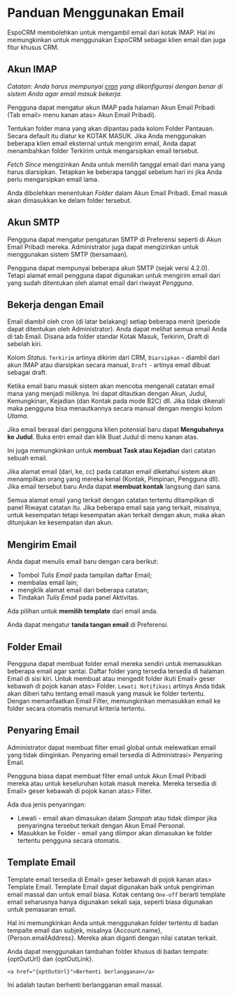 # Panduan Menggunakan Email

EspoCRM membolehkan untuk mengambil email dari kotak IMAP. Hal ini memungkinkan untuk menggunakan EspoCRM sebagai klien email dan juga  fitur khusus CRM.

## Akun IMAP

*Catatan: Anda harus mempunyai [cron](../administration/server-configuration.md#mengatur-crontab) yang dikonfigurasi dengan benar di sistem Anda agar email masuk bekerja.*

Pengguna dapat mengatur akun IMAP pada halaman Akun Email Pribadi (Tab email> menu kanan atas> Akun Email Pribadi).

Tentukan folder mana yang akan dipantau pada kolom Folder Pantauan. Secara default itu diatur ke KOTAK MASUK. Jika Anda menggunakan beberapa klien email eksternal untuk mengirim email, Anda dapat menambahkan folder Terkirim untuk mengarsipkan email tersebut.

*Fetch Since* mengizinkan Anda untuk memilih tanggal email dari mana yang harus diarsipkan. Tetapkan ke beberapa tanggal sebelum hari ini jika Anda perlu mengarsipkan email lama.

Anda dibolehkan menentukan *Folder* dalam Akun Email Pribadi. Email masuk akan dimasukkan ke delam folder tersebut.

## Akun SMTP

Pengguna dapat mengatur pengaturan SMTP di Preferensi seperti di Akun Email Pribadi mereka. Administrator juga dapat mengizinkan untuk menggunakan sistem SMTP (bersamaan).

Pengguna dapat mempunyai beberapa akun SMTP (sejak versi 4.2.0). Tetapi alamat email pengguna dapat digunakan untuk mengirim email dari yang sudah ditentukan oleh alamat email dari riwayat *Pengguna*.

## Bekerja dengan Email

Email diambil oleh cron (di latar belakang) setiap beberapa menit (periode dapat ditentukan oleh Administrator).
Anda dapat melihat semua email Anda di tab Email. Disana ada folder standar Kotak Masuk, Terkirim, Draft di sebelah kiri.

Kolom *Status*. `Terkirim` artinya dikirim dari CRM, `Diarsipkan` - diambil dari akun IMAP atau diarsipkan secara manual, `Draft` - artinya email dibuat sebagai draft.

Ketika email baru masuk sistem akan mencoba mengenali catatan email mana yang menjadi miliknya. Ini dapat ditautkan dengan Akun, Judul, Kemungkinan, Kejadian (dan Kontak pada mode B2C) dll. Jika tidak dikenali maka pengguna bisa menautkannya secara manual dengan mengisi kolom *Utama*.

Jika email berasal dari pengguna klien potensial baru dapat **Mengubahnya ke Judul**. Buka entri email dan klik Buat Judul di menu kanan atas.

Ini juga memungkinkan untuk **membuat Task atau Kejadian** dari catatan sebuah email.

Jika alamat email (dari, ke, cc) pada catatan email diketahui sistem akan menampilkan orang yang mereka kenal (Kontak, Pimpinan, Pengguna dll). Jika email tersebut baru Anda dapat **membuat kontak** langsung dari sana.

Semua alamat email yang terkait dengan catatan tertentu ditampilkan di panel Riwayat catatan itu. Jika beberapa email saja yang terkait, misalnya, untuk kesempatan tetapi kesempatan akan terkait dengan akun, maka akan ditunjukan ke kesempatan dan akun.

## Mengirim Email

Anda dapat menulis email baru dengan cara berikut:
* Tombol *Tulis Email* pada tampilan daftar Email;
* membalas email lain;
* mengklik alamat email dari beberapa catatan;
* Tindakan *Tulis Email* pada panel Aktivitas.

Ada pilihan untuk **memilih template** dari email anda.

Anda dapat mengatur **tanda tangan email** di Preferensi.

## Folder Email

Pengguna dapat membuat folder email mereka sendiri untuk memasukkan beberapa email agar santai. Daftar folder yang tersedia tersedia di halaman Email di sisi kiri. Untuk membuat atau mengedit folder ikuti Email> geser kebawah di pojok kanan atas> Folder. `Lewati Notifikasi` artinya Anda tidak akan diberi tahu tentang email masuk yang masuk ke folder tertentu. Dengan memanfaatkan Email Filter, memungkinkan memasukkan email ke folder secara otomatis menurut kriteria tertentu.

## Penyaring Email

Administrator dapat membuat filter email global untuk melewatkan email yang tidak diinginkan. Penyaring email tersedia di Administrasi> Penyaring Email.

Pengguna biasa dapat membuat filter email untuk Akun Email Pribadi mereka atau untuk keseluruhan kotak masuk mereka. Mereka tersedia di Email> geser kebawah di pojok kanan atas> Filter.

Ada dua jenis penyaringan:
* Lewati - email akan dimasukan dalam *Sampah* atau tidak diimpor jika penyaringna tersebut terkait dengan Akun Email Personal.
* Masukkan ke Folder - email yang diimpor akan dimasukan ke folder tertentu pengguna secara otomatis.

## Template Email

Template email tersedia di Email> geser kebawah di pojok kanan atas> Template Email. Template Email dapat digunakan baik untuk pengiriman email massal dan untuk email biasa. Kotak centang `One-off` berarti template email seharusnya hanya digunakan sekali saja, seperti biasa digunakan untuk pemasaran email.

Hal ini memungkinkan Anda untuk menggunakan folder tertentu di badan tempalte email dan subjek, misalnya {Account.name}, {Person.emailAddress}. Mereka akan diganti dengan nilai catatan terkait.

Anda dapat menggunakan tambahan folder khusus di badan tempate: {optOutUrl} dan {optOutLink}.
```
<a href="{optOutUrl}">Berhenti berlangganan</a>
```
Ini adalah tautan berhenti berlangganan email massal.
